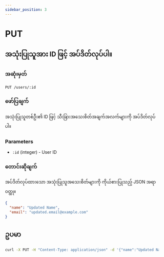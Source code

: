 ```yaml
---
sidebar_position: 3
---
```


# PUT

## အသုံးပြုသူအား ID ဖြင့် အပ်ဒိတ်လုပ်ပါ။

### အဆုံးမှတ်

`PUT /users/:id`

### ဖော်ပြချက်

အသုံးပြုသူတစ်ဦး၏ ID ဖြင့် သီးခြားအသေးစိတ်အချက်အလက်များကို အပ်ဒိတ်လုပ်ပါ။

### Parameters

- `:id` (integer) - User ID

### တောင်းဆိုချက်

အပ်ဒိတ်လုပ်ထားသော အသုံးပြုသူအသေးစိတ်များကို ကိုယ်စားပြုသည့် JSON အရာဝတ္ထု။

```json
{
  "name": "Updated Name",
  "email": "updated.email@example.com"
}
```

## ဥပမာ

```bash
curl -X PUT -H "Content-Type: application/json" -d '{"name":"Updated Name","email":"updated.email@example.com"}' http://localhost:3000/users/1
```
